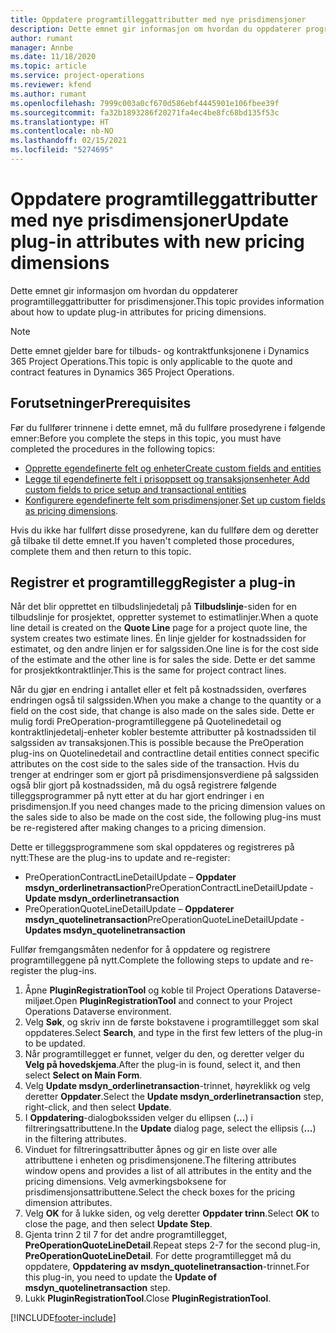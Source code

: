 ```yaml
---
title: Oppdatere programtilleggattributter med nye prisdimensjoner
description: Dette emnet gir informasjon om hvordan du oppdaterer programtilleggattributter for prisdimensjoner.
author: rumant
manager: Annbe
ms.date: 11/18/2020
ms.topic: article
ms.service: project-operations
ms.reviewer: kfend
ms.author: rumant
ms.openlocfilehash: 7999c003a0cf670d586ebf4445901e106fbee39f
ms.sourcegitcommit: fa32b1893286f20271fa4ec4be8fc68bd135f53c
ms.translationtype: HT
ms.contentlocale: nb-NO
ms.lasthandoff: 02/15/2021
ms.locfileid: "5274695"
---
```

# <a name="update-plug-in-attributes-with-new-pricing-dimensions"></a><span data-ttu-id="ed39d-103">Oppdatere programtilleggattributter med nye prisdimensjoner</span><span class="sxs-lookup"><span data-stu-id="ed39d-103">Update plug-in attributes with new pricing dimensions</span></span>

<span data-ttu-id="ed39d-104">Dette emnet gir informasjon om hvordan du oppdaterer programtilleggattributter for prisdimensjoner.</span><span class="sxs-lookup"><span data-stu-id="ed39d-104">This topic provides information about how to update plug-in attributes for pricing dimensions.</span></span>

> [!NOTE]
> <span data-ttu-id="ed39d-105">Dette emnet gjelder bare for tilbuds- og kontraktfunksjonene i Dynamics 365 Project Operations.</span><span class="sxs-lookup"><span data-stu-id="ed39d-105">This topic is only applicable to the quote and contract features in Dynamics 365 Project Operations.</span></span>

## <a name="prerequisites"></a><span data-ttu-id="ed39d-106">Forutsetninger</span><span class="sxs-lookup"><span data-stu-id="ed39d-106">Prerequisites</span></span>
<span data-ttu-id="ed39d-107">Før du fullfører trinnene i dette emnet, må du fullføre prosedyrene i følgende emner:</span><span class="sxs-lookup"><span data-stu-id="ed39d-107">Before you complete the steps in this topic, you must have completed the procedures in the following topics:</span></span>

  - [<span data-ttu-id="ed39d-108">Opprette egendefinerte felt og enheter</span><span class="sxs-lookup"><span data-stu-id="ed39d-108">Create custom fields and entities</span></span>](create-custom-fields-entities-pricing-dimensions.md) 
  - [<span data-ttu-id="ed39d-109">Legge til egendefinerte felt i prisoppsett og transaksjonsenheter </span><span class="sxs-lookup"><span data-stu-id="ed39d-109">Add custom fields to price setup and transactional entities</span></span>](add-custom-fields-price-setup-transactional-entities.md)
  - <span data-ttu-id="ed39d-110">[Konfigurere egendefinerte felt som prisdimensjoner](set-up-custom-fields-pricing-dimensions.md).</span><span class="sxs-lookup"><span data-stu-id="ed39d-110">[Set up custom fields as pricing dimensions](set-up-custom-fields-pricing-dimensions.md).</span></span> 
  
<span data-ttu-id="ed39d-111">Hvis du ikke har fullført disse prosedyrene, kan du fullføre dem og deretter gå tilbake til dette emnet.</span><span class="sxs-lookup"><span data-stu-id="ed39d-111">If you haven't completed those procedures, complete them and then return to this topic.</span></span>

## <a name="register-a-plug-in"></a><span data-ttu-id="ed39d-112">Registrer et programtillegg</span><span class="sxs-lookup"><span data-stu-id="ed39d-112">Register a plug-in</span></span>
<span data-ttu-id="ed39d-113">Når det blir opprettet en tilbudslinjedetalj på **Tilbudslinje**-siden for en tilbudslinje for prosjektet, oppretter systemet to estimatlinjer.</span><span class="sxs-lookup"><span data-stu-id="ed39d-113">When a quote line detail is created on the **Quote Line** page for a project quote line, the system creates two estimate lines.</span></span> <span data-ttu-id="ed39d-114">Én linje gjelder for kostnadssiden for estimatet, og den andre linjen er for salgssiden.</span><span class="sxs-lookup"><span data-stu-id="ed39d-114">One line is for the cost side of the estimate and the other line is for sales the side.</span></span> <span data-ttu-id="ed39d-115">Dette er det samme for prosjektkontraktlinjer.</span><span class="sxs-lookup"><span data-stu-id="ed39d-115">This is the same  for project contract lines.</span></span>

<span data-ttu-id="ed39d-116">Når du gjør en endring i antallet eller et felt på kostnadssiden, overføres endringen også til salgssiden.</span><span class="sxs-lookup"><span data-stu-id="ed39d-116">When you make a change to the quantity or a field on the cost side, that change is also made on the sales side.</span></span> <span data-ttu-id="ed39d-117">Dette er mulig fordi PreOperation-programtilleggene på Quotelinedetail og kontraktlinjedetalj-enheter kobler bestemte attributter på kostnadssiden til salgssiden av transaksjonen.</span><span class="sxs-lookup"><span data-stu-id="ed39d-117">This is possible because the PreOperation plug-ins on Quotelinedetail and contractline detail entities connect specific attributes on the cost side to the sales side of the transaction.</span></span> <span data-ttu-id="ed39d-118">Hvis du trenger at endringer som er gjort på prisdimensjonsverdiene på salgssiden også blir gjort på kostnadssiden, må du også registrere følgende tilleggsprogrammer på nytt etter at du har gjort endringer i en prisdimensjon.</span><span class="sxs-lookup"><span data-stu-id="ed39d-118">If you need changes made to the pricing dimension values on the sales side to also be made on the cost side, the following plug-ins must be re-registered after making changes to a pricing dimension.</span></span>

<span data-ttu-id="ed39d-119">Dette er tilleggsprogrammene som skal oppdateres og registreres på nytt:</span><span class="sxs-lookup"><span data-stu-id="ed39d-119">These are the plug-ins to update and re-register:</span></span>

- <span data-ttu-id="ed39d-120">PreOperationContractLineDetailUpdate – **Oppdater msdyn_orderlinetransaction**</span><span class="sxs-lookup"><span data-stu-id="ed39d-120">PreOperationContractLineDetailUpdate - **Update msdyn_orderlinetransaction**</span></span>
- <span data-ttu-id="ed39d-121">PreOperationQuoteLineDetailUpdate – **Oppdaterer msdyn_quotelinetransaction**</span><span class="sxs-lookup"><span data-stu-id="ed39d-121">PreOperationQuoteLineDetailUpdate - **Updates msdyn_quotelinetransaction**</span></span>

<span data-ttu-id="ed39d-122">Fullfør fremgangsmåten nedenfor for å oppdatere og registrere programtilleggene på nytt.</span><span class="sxs-lookup"><span data-stu-id="ed39d-122">Complete the following steps to update and re-register the plug-ins.</span></span>

1. <span data-ttu-id="ed39d-123">Åpne **PluginRegistrationTool** og koble til Project Operations Dataverse-miljøet.</span><span class="sxs-lookup"><span data-stu-id="ed39d-123">Open **PluginRegistrationTool** and connect to your Project Operations Dataverse environment.</span></span>
2. <span data-ttu-id="ed39d-124">Velg **Søk**, og skriv inn de første bokstavene i programtillegget som skal oppdateres.</span><span class="sxs-lookup"><span data-stu-id="ed39d-124">Select **Search**, and type in the first few letters of the plug-in to be updated.</span></span>
3. <span data-ttu-id="ed39d-125">Når programtillegget er funnet, velger du den, og deretter velger du **Velg på hovedskjema**.</span><span class="sxs-lookup"><span data-stu-id="ed39d-125">After the plug-in is found, select it, and then select **Select on Main Form**.</span></span>
4. <span data-ttu-id="ed39d-126">Velg **Update msdyn_orderlinetransaction**-trinnet, høyreklikk og velg deretter **Oppdater**.</span><span class="sxs-lookup"><span data-stu-id="ed39d-126">Select the **Update msdyn_orderlinetransaction** step, right-click, and then select **Update**.</span></span>
5. <span data-ttu-id="ed39d-127">I **Oppdatering**-dialogbokssiden velger du ellipsen (**...**) i filtreringsattributtene.</span><span class="sxs-lookup"><span data-stu-id="ed39d-127">In the **Update** dialog page, select the ellipsis (**...**) in the filtering attributes.</span></span>
6. <span data-ttu-id="ed39d-128">Vinduet for filtreringsattributter åpnes og gir en liste over alle attributtene i enheten og prisdimensjonene.</span><span class="sxs-lookup"><span data-stu-id="ed39d-128">The filtering attributes window opens and provides a list of all attributes in the entity and the pricing dimensions.</span></span> <span data-ttu-id="ed39d-129">Velg avmerkingsboksene for prisdimensjonsattributtene.</span><span class="sxs-lookup"><span data-stu-id="ed39d-129">Select the check boxes for the pricing dimension attributes.</span></span>
7. <span data-ttu-id="ed39d-130">Velg **OK** for å lukke siden, og velg deretter **Oppdater trinn**.</span><span class="sxs-lookup"><span data-stu-id="ed39d-130">Select **OK** to close the page, and then select **Update Step**.</span></span>
8. <span data-ttu-id="ed39d-131">Gjenta trinn 2 til 7 for det andre programtillegget, **PreOperationQuoteLineDetail**.</span><span class="sxs-lookup"><span data-stu-id="ed39d-131">Repeat steps 2-7 for the second plug-in, **PreOperationQuoteLineDetail**.</span></span> <span data-ttu-id="ed39d-132">For dette programtillegget må du oppdatere, **Oppdatering av msdyn_quotelinetransaction**-trinnet.</span><span class="sxs-lookup"><span data-stu-id="ed39d-132">For this plug-in, you need to update the **Update of msdyn_quotelinetransaction** step.</span></span>
9. <span data-ttu-id="ed39d-133">Lukk **PluginRegistrationTool**.</span><span class="sxs-lookup"><span data-stu-id="ed39d-133">Close **PluginRegistrationTool**.</span></span>


[!INCLUDE[footer-include](../includes/footer-banner.md)]